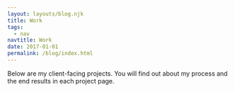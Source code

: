 ```yaml
---
layout: layouts/blog.njk
title: Work
tags:
  - nav
navtitle: Work
date: 2017-01-01
permalink: /blog/index.html
---
```

Below are my client-facing projects. You will find out about my process and the end results in each project page.
